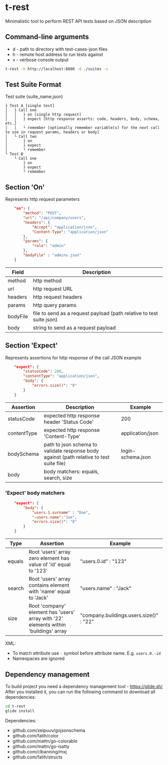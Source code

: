 # t-rest
Minimalistic tool to perform REST API tests based on JSON description

## Command-line arguments
- d - path to directory with test-cases-json files
- h - remote host address to run tests against
- v - verbose console output
```bash
t-rest -h http://localhost:8080 -d ./suites -v
```
## Test Suite Format
Test suite (suite_name.json)

    ├ Test A [single test]
    │   ├ Call one
    │   │   ├ on [single http request]
    │   │   ├ expect [http response asserts: code, headers, body, schema, etc.]
    │   │   └ remember [optionally remember variable(s) for the next call to use in request params, headers or body]
    │   └ Call two
    │       ├ on
    │       ├ expect
    │       └ remember
    └ Test B
        └ Call one
            ├ on
            ├ expect
            └ remember
## Section 'On'
Represents http request parameters
```json
    "on": {
        "method": "POST",
        "url": "/api/company/users",
        "headers": {
            "Accept": "application/json",
            "Content-Type": "application/json"
        },
        "params": {
            "role": "admin"
        },
        "bodyFile" : "admins.json"
    }
```
Field | Description
------------ | -------------
method | http method
url | http request URL
headers | http request headers
params | http query params
bodyFile | file to send as a request payload (path relative to test suite json)
body | string to send as a request payload

## Section 'Expect'
Represents assertions for http response of the call
JSON example
```json
    "expect": {
        "statusCode": 200,
        "contentType": "application/json",
        "body": {
            "errors.size()": "0"
        }
    }
```
Assertion | Description | Example
------------ | ------------- | --------------
statusCode | expected http response header 'Status Code' | 200
contentType | expected http response 'Content-Type' | application/json
bodySchema | path to json schema to validate response body against (path relative to test suite file) | login-schema.json
body | body matchers: equals, search, size |

### 'Expect' body matchers
```json
    "expect": {
        "body": {
            "users.1.surname" : "Doe",
            "~users.name":"Joe",
            "errors.size()": "0"
        }
    }
```
Type | Assertion | Example
------------ | ------------- | --------------
equals | Root 'users' array zero element has value of 'id' equal to '123'  | "users.0.id" : "123"
search | Root 'users' array contains element with 'name' equal to 'Jack'  | "users.name" : "Jack"
size | Root 'company' element has 'users' array with '22' elements within 'buildings' array | "company.buildings.users.size()" : "22"

XML:
- To match attribute use `-` symbol before attribute name. E.g. `users.0.-id`
- Namespaces are ignored

## Dependency management
To build project you need a dependency management tool - https://glide.sh/
After you installed it, you can run the following command to download all dependencies:

```bash
cd t-rest
glide install
```

Dependencies:
- github.com/xeipuuv/gojsonschema
- github.com/fatih/color
- github.com/mattn/go-colorable
- github.com/mattn/go-isatty
- github.com/clbanning/mxj
- github.com/fatih/structs
